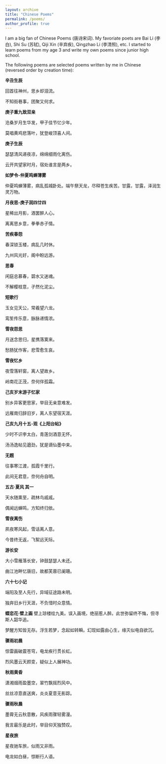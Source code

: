 ```yaml
---
layout: archive
title: "Chinese Poems"
permalink: /poems/
author_profile: true
---
```


I am a big fan of Chinese Poems (唐诗宋词). My favoriate poets are Bai Li (李白), Shi Su (苏轼), Qiji Xin (辛弃疾), Qingzhao Li (李清照), etc. I started to learn poems from my age 3 and write my own poems since junior high school.

The following poems are selected poems written by me in Chinese (reversed order by creation time):

**辛丑生辰**

回首往神州，思乡却泪流。

不知街巷事，团聚又何求。

**庚子重九致双亲**

沧桑岁月生华发，甲子佳节忆少年。

莫唱黄鸡悲落叶，犹登峻顶喜人间。

**庚子生辰**

瑟瑟清风递夜凉，绵绵细雨化离伤。

云开共望家时月，宿处谁言是两乡。

**如梦令-仲夏鸣蝉薄雾**

仲夏鸣蝉薄雾，病乱孤城卧处。端午祭天龙，尽释苍生疾苦。甘露，甘露，泽润生灵万物。

**月夜思-庚子润四廿四**

星稀出月影，酒罢醉人心。

离离思乡意，拳拳赤子情。

**苦疾春怨**

春深锁玉楼，病乱几时休。

九州风光好，阁中盼远游。

**思春**

闲庭总慕春，碧水又迷魂。

不解樱枝意，孑然化泥尘。

**短歌行**

玉女见天公，常羲望六龙。

鸾笙传乐意，脉脉递情浓。

**雪夜怨思**

月送念思归，星携落寞来。

愁肠犹作客，悲雪愈生哀。

**雪夜忆乡**

夜雪落轩窗，离人望故乡。

岭南花正茂，奈何伴孤霜。

**己亥岁末游子忆家**

别乡异客更思家，举目无亲意难发。

远雁南归辞旧岁，离人东望宿天涯。

**己亥九月十五-观《上阳台帖》**

少时不识李太白，青莲剑酒意无怀。

汤汤逸帖见遒劲，犹是谪仙墨中来。

**无题**

往事寒江渡，孤霞千里行。

此间无君意，奈何舟自明。

**五古·夏风 其一**

天水随熏至，疏林鸟戚戚。

偶闻远蝉鸣，方知终归依。

**雪夜离伤**

夙夜寒风起，雪话离人意。

今昔终无返，飞絮远天际。

**游长安**

大小雪雁落长安，钟鼓瑟瑟人未还。

曲江池畔忆唐旧，故都芙蓉已阑珊。

**六十七小记**

端阳及至人先行，异域征途路未明。

独弃旧乡行天涯，不负惜时众意情。

**蝶恋花·壁上画**
壁上琼楼绘九美。误入画境，绝丽惹人醉。此世弥留终不悔，但寻斯人韶华追。

梦醒方知皆无存。浮生若梦，念起如转瞬。幻现如露由心生，缘灭似电自欲沉。

**骤雨初晨**

惊雷画破震苍穹，电龙疾行贯长虹。

烈风墨云天颜变，疑似上人展神功。

**秋雨黄昏**

潇湘烟雨盈墨空，翠竹飘摇烈风中。

丝丝凉意直送爽，炎炎夏意无影踪。

**骤雨秋晨**

墨霄无云秋意散，风疾雨骤轻雾漫。

我言最乐是此时，举目仰天独赞叹。

**星夜旅**

星夜驰车旅，似雨又非雨。

电龙如白昼，惊断行人语。